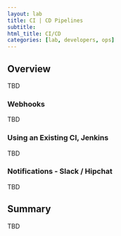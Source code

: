 ```yaml
---
layout: lab
title: CI | CD Pipelines
subtitle: 
html_title: CI/CD
categories: [lab, developers, ops]
---
```


## Overview
TBD

### Webhooks
TBD

### Using an Existing CI, Jenkins
TBD

### Notifications - Slack / Hipchat
TBD

## Summary
TBD